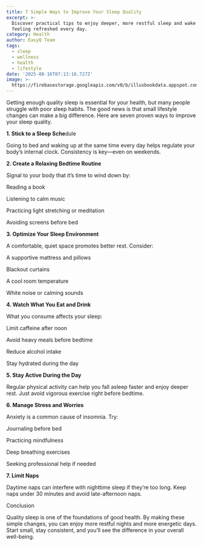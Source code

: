 ```yaml
---
title: 7 Simple Ways to Improve Your Sleep Quality
excerpt: >-
  Discover practical tips to enjoy deeper, more restful sleep and wake up
  feeling refreshed every day.
category: Health
author: EasyQ Team
tags:
  - sleep
  - wellness
  - health
  - lifestyle
date: '2025-08-16T07:13:16.727Z'
image: >-
  https://firebasestorage.googleapis.com/v0/b/illusbookdata.appspot.com/o/uploads%2FA%20student%20referring%20to%20a%20book%20in%20the%20library%20illustration%2FA%20student%20referring%20to%20a%20book%20in%20the%20library%20illustration.jpg?alt=media&token=1b5221fc-69a9-45f5-86ea-83ef2bf56869
---
```

Getting enough quality sleep is essential for your health, but many people struggle with poor sleep habits. The good news is that small lifestyle changes can make a big difference. Here are seven proven ways to improve your sleep quality.

**1. Stick to a Sleep Sche**dule

Going to bed and waking up at the same time every day helps regulate your body’s internal clock. Consistency is key—even on weekends.

**2. Create a Relaxing Bedtime Routine**

Signal to your body that it’s time to wind down by:

Reading a book

Listening to calm music

Practicing light stretching or meditation

Avoiding screens before bed

**3. Optimize Your Sleep Environment**

A comfortable, quiet space promotes better rest. Consider:

A supportive mattress and pillows

Blackout curtains

A cool room temperature

White noise or calming sounds

**4. Watch What You Eat and Drink**

What you consume affects your sleep:

Limit caffeine after noon

Avoid heavy meals before bedtime

Reduce alcohol intake

Stay hydrated during the day

**5. Stay Active During the Day**

Regular physical activity can help you fall asleep faster and enjoy deeper rest. Just avoid vigorous exercise right before bedtime.

**6. Manage Stress and Worries**

Anxiety is a common cause of insomnia. Try:

Journaling before bed

Practicing mindfulness

Deep breathing exercises

Seeking professional help if needed

**7. Limit Naps**

Daytime naps can interfere with nighttime sleep if they’re too long. Keep naps under 30 minutes and avoid late-afternoon naps.

Conclusion

Quality sleep is one of the foundations of good health. By making these simple changes, you can enjoy more restful nights and more energetic days. Start small, stay consistent, and you’ll see the difference in your overall well-being.

